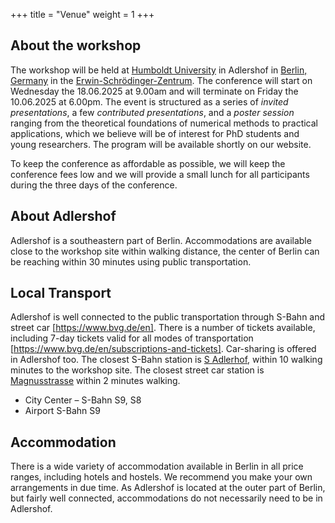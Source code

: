 +++
title = "Venue"
weight = 1
+++

## About the workshop

The workshop will be held at [Humboldt University](https://www.hu-berlin.de/de) in Adlershof in [Berlin, Germany](https://www.visitberlin.de/) in the [Erwin-Schrödinger-Zentrum](https://maps.app.goo.gl/Fqv1HcU8uQYAiYcN7).
The conference will start on Wednesday the 18.06.2025 at 9.00am and will terminate on Friday the 10.06.2025 at 6.00pm. The event is structured as a series of *invited presentations*, a few *contributed presentations*, and a *poster session* ranging from the theoretical foundations of numerical methods to practical applications, which we believe will be of interest for PhD students and young researchers. The program will be available shortly on our website.

To keep the conference as affordable as possible, we will keep the conference fees low and we will provide a small lunch for all participants during the three days of the conference. 

## About Adlershof

Adlershof is a southeastern part of Berlin. Accommodations are available close to the workshop site within walking distance, the center of Berlin can be reaching within 30 minutes using public transportation. 

## Local Transport

Adlershof is well connected to the public transportation through S-Bahn and street car [https://www.bvg.de/en]. There is a number of tickets available, including 7-day tickets valid for all modes of transportation [https://www.bvg.de/en/subscriptions-and-tickets]. Car-sharing is offered in Adlershof too. The closest S-Bahn station is [S Adlerhof](https://maps.app.goo.gl/7UoirT2mRQAadh4c7), within 10 walking minutes to the workshop site. The closest street car station is [Magnusstrasse](https://maps.app.goo.gl/PKCVNZCFFv1Kg8pZ7) within 2 minutes walking.

- City Center – S-Bahn S9, S8
- Airport S-Bahn S9


## Accommodation
There is a wide variety of accommodation available in Berlin in all price ranges, including hotels and hostels. We recommend you make your own arrangements in due time. As Adlershof is located at the outer part of Berlin, but fairly well connected, accommodations do not necessarily need to be in Adlershof.

